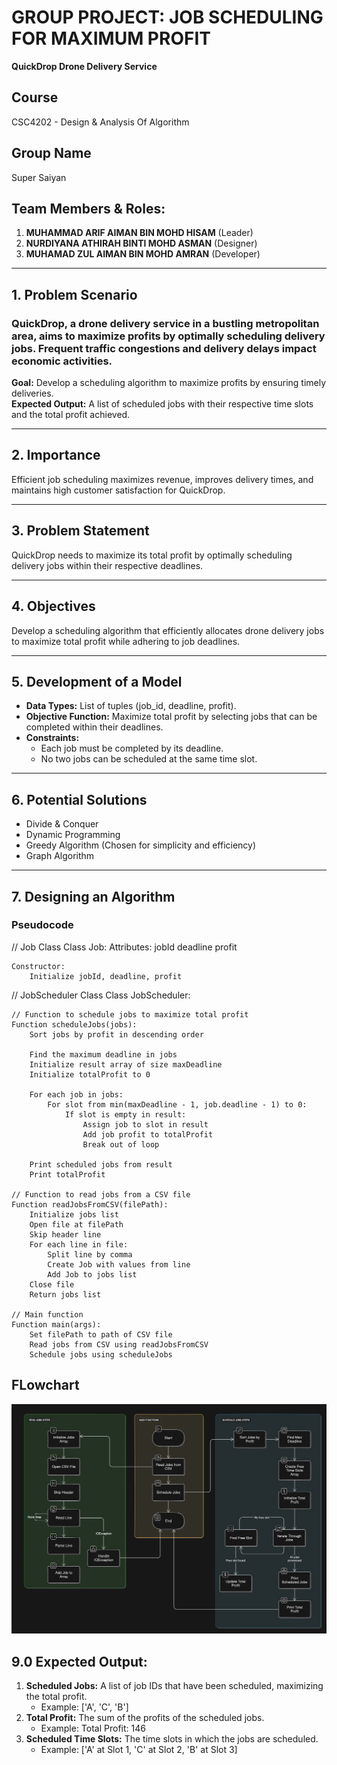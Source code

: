 # GROUP PROJECT: JOB SCHEDULING FOR MAXIMUM PROFIT
**QuickDrop Drone Delivery Service**

## Course
CSC4202 - Design & Analysis Of Algorithm

## Group Name
Super Saiyan

## Team Members & Roles:
1. **MUHAMMAD ARIF AIMAN BIN MOHD HISAM** (Leader)
2. **NURDIYANA ATHIRAH BINTI MOHD ASMAN** (Designer)
3. **MUHAMAD ZUL AIMAN BIN MOHD AMRAN** (Developer)

---

## 1. Problem Scenario
### QuickDrop, a drone delivery service in a bustling metropolitan area, aims to maximize profits by optimally scheduling delivery jobs. Frequent traffic congestions and delivery delays impact economic activities.

**Goal:** Develop a scheduling algorithm to maximize profits by ensuring timely deliveries.  
**Expected Output:** A list of scheduled jobs with their respective time slots and the total profit achieved.

---

## 2. Importance
Efficient job scheduling maximizes revenue, improves delivery times, and maintains high customer satisfaction for QuickDrop.

---

## 3. Problem Statement
QuickDrop needs to maximize its total profit by optimally scheduling delivery jobs within their respective deadlines.

---

## 4. Objectives
Develop a scheduling algorithm that efficiently allocates drone delivery jobs to maximize total profit while adhering to job deadlines.

---

## 5. Development of a Model
- **Data Types:** List of tuples (job_id, deadline, profit).
- **Objective Function:** Maximize total profit by selecting jobs that can be completed within their deadlines.
- **Constraints:** 
  - Each job must be completed by its deadline.
  - No two jobs can be scheduled at the same time slot.

---

## 6. Potential Solutions
- Divide & Conquer
- Dynamic Programming
- Greedy Algorithm (Chosen for simplicity and efficiency)
- Graph Algorithm

---

## 7. Designing an Algorithm
### Pseudocode
// Job Class
Class Job:
    Attributes:
        jobId
        deadline
        profit
    
    Constructor:
        Initialize jobId, deadline, profit

// JobScheduler Class
Class JobScheduler:
    
    // Function to schedule jobs to maximize total profit
    Function scheduleJobs(jobs):
        Sort jobs by profit in descending order

        Find the maximum deadline in jobs
        Initialize result array of size maxDeadline
        Initialize totalProfit to 0

        For each job in jobs:
            For slot from min(maxDeadline - 1, job.deadline - 1) to 0:
                If slot is empty in result:
                    Assign job to slot in result
                    Add job profit to totalProfit
                    Break out of loop

        Print scheduled jobs from result
        Print totalProfit

    // Function to read jobs from a CSV file
    Function readJobsFromCSV(filePath):
        Initialize jobs list
        Open file at filePath
        Skip header line
        For each line in file:
            Split line by comma
            Create Job with values from line
            Add Job to jobs list
        Close file
        Return jobs list

    // Main function
    Function main(args):
        Set filePath to path of CSV file
        Read jobs from CSV using readJobsFromCSV
        Schedule jobs using scheduleJobs

## FLowchart
![Flowchart](image/flowchart.png)

## 9.0 Expected Output:
1. **Scheduled Jobs:** A list of job IDs that have been scheduled, maximizing the total profit.
   - Example: ['A', 'C', 'B']
2. **Total Profit:** The sum of the profits of the scheduled jobs.
   - Example: Total Profit: 146
3. **Scheduled Time Slots:** The time slots in which the jobs are scheduled.
   - Example: ['A' at Slot 1, 'C' at Slot 2, 'B' at Slot 3]